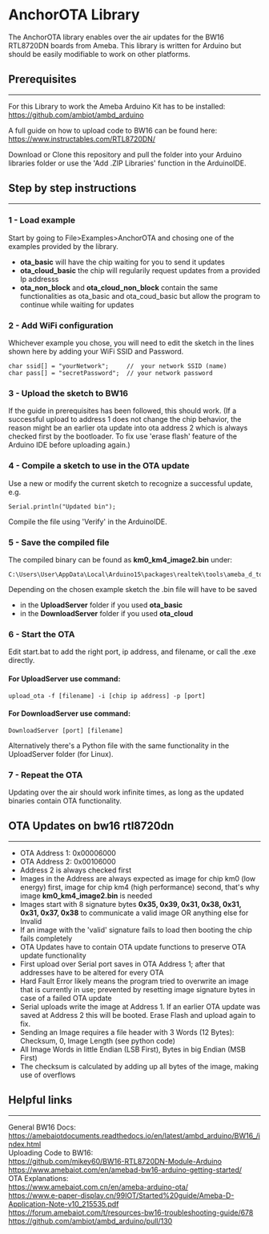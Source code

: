 # AnchorOTA Library
The AnchorOTA library enables over the air updates for the BW16 RTL8720DN boards from Ameba. This library is written for Arduino but should be easily modifiable to work on other platforms.

## Prerequisites
---
For this Library to work the Ameba Arduino Kit has to be installed:  
https://github.com/ambiot/ambd_arduino  

A full guide on how to upload code to BW16 can be found here:
https://www.instructables.com/RTL8720DN/  

Download or Clone this repository and pull the folder into your Arduino libraries folder or use the 'Add .ZIP Libraries' function in the ArduinoIDE.  

## Step by step instructions
---
### 1 - Load example
Start by going to File>Examples>AnchorOTA and chosing one of the examples provided by the library.
- **ota_basic** will have the chip waiting for you to send it updates
- **ota_cloud_basic** the chip will regularily request updates from a provided Ip addresss
- **ota_non_block** and **ota_cloud_non_block** contain the same functionalities as ota_basic and ota_coud_basic but allow the program to continue while waiting for updates
### 2 - Add WiFi configuration
Whichever example you chose, you will need to edit the sketch in the lines shown here by adding your WiFi SSID and Password.

    char ssid[] = "yourNetwork";     //  your network SSID (name)
    char pass[] = "secretPassword";  // your network password

### 3 - Upload the sketch to BW16
If the guide in prerequisites has been followed, this should work.  (If a successful upload to address 1 does not change the chip behavior, the reason might be an earlier ota update into ota address 2 which is always checked first by the bootloader. To fix use 'erase flash' feature of the Arduino IDE before uploading again.)  
### 4 - Compile a sketch to use in the OTA update
Use a new or modify the current sketch to recognize a successful update, e.g.

    Serial.println("Updated bin");
Compile the file using 'Verify' in the ArduinoIDE.
### 5 - Save the compiled file
The compiled binary can be found as **km0_km4_image2.bin** under:

    C:\Users\User\AppData\Local\Arduino15\packages\realtek\tools\ameba_d_tools\1.0.8
Depending on the chosen example sketch the .bin file will have to be saved
- in the **UploadServer** folder if you used **ota_basic**
- in the **DownloadServer** folder if you used **ota_cloud**
### 6 - Start the OTA
Edit start.bat to add the right port, ip address, and filename, or call the .exe directly.
#### For UploadServer use command:
    upload_ota -f [filename] -i [chip ip address] -p [port]
#### For DownloadServer use command:
    DownloadServer [port] [filename]
Alternatively there's a Python file with the same functionality in the UploadServer folder (for Linux).
### 7 - Repeat the OTA
Updating over the air should work infinite times, as long as the updated binaries contain OTA functionality.

## OTA Updates on bw16 rtl8720dn
---
-	OTA Address 1: 0x00006000  
-	OTA Address 2: 0x00106000  
-	Address 2 is always checked first  
-	Images in the Address are always expected as image for chip km0 (low energy) first, image for chip km4 (high performance) second, that's why image **km0_km4_image2.bin** is needed  
-	Images start with 8 signature bytes **0x35, 0x39, 0x31, 0x38, 0x31, 0x31, 0x37, 0x38** to communicate a valid image OR anything else for Invalid  
-   If an image with the 'valid' signature fails to load then booting the chip fails completely
-   OTA Updates have to contain OTA update functions to preserve OTA update functionality 
-   First upload over Serial port saves in OTA Address 1; after that addresses have to be altered for every OTA  
-   Hard Fault Error likely means the program tried to overwrite an image that is currently in use; prevented by resetting image signature bytes in case of a failed OTA update
-   Serial uploads write the image at Address 1. If an earlier OTA update was saved at Address 2 this will be booted. Erase Flash and upload again to fix.
-   Sending an Image requires a file header with 3 Words (12 Bytes): Checksum, 0, Image Length (see python code) 
-   All Image Words in little Endian (LSB First), Bytes in big Endian (MSB First)  
-   The checksum is calculated by adding up all bytes of the image, making use of overflows

## Helpful links
---
General BW16 Docs:  
https://amebaiotdocuments.readthedocs.io/en/latest/ambd_arduino/BW16_/index.html  
Uploading Code to BW16:  
https://github.com/mikey60/BW16-RTL8720DN-Module-Arduino  
https://www.amebaiot.com/en/amebad-bw16-arduino-getting-started/  
OTA Explanations:  
https://www.amebaiot.com.cn/en/ameba-arduino-ota/  
https://www.e-paper-display.cn/99IOT/Started%20guide/Ameba-D-Application-Note-v10_215535.pdf  
https://forum.amebaiot.com/t/resources-bw16-troubleshooting-guide/678  
https://github.com/ambiot/ambd_arduino/pull/130  